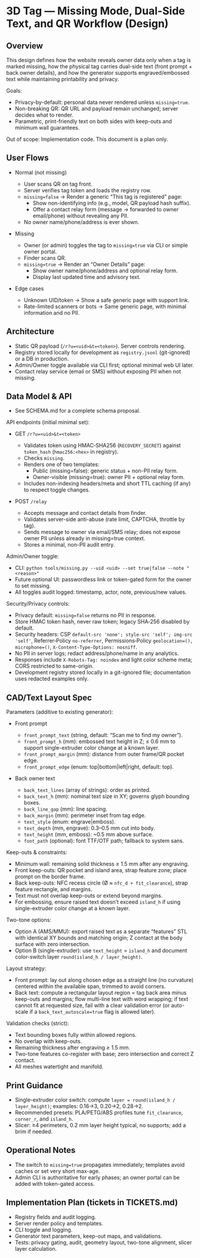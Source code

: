 # 3D Tag — Missing Mode, Dual-Side Text, and QR Workflow (Design)

## Overview
This design defines how the website reveals owner data only when a tag is marked missing, how the physical tag carries dual-side text (front prompt + back owner details), and how the generator supports engraved/embossed text while maintaining printability and privacy.

Goals:
- Privacy-by-default: personal data never rendered unless `missing=true`.
- Non-breaking QR: QR URL and payload remain unchanged; server decides what to render.
- Parametric, print-friendly text on both sides with keep-outs and minimum wall guarantees.

Out of scope: Implementation code. This document is a plan only.


## User Flows
- Normal (not missing)
  - User scans QR on tag front.
  - Server verifies tag token and loads the registry row.
  - `missing=false` → Render a generic “This tag is registered” page:
    - Show non-identifying info (e.g., model, QR payload hash suffix).
    - Offer a contact relay form (message → forwarded to owner email/phone) without revealing any PII.
  - No owner name/phone/address is ever shown.

- Missing
  - Owner (or admin) toggles the tag to `missing=true` via CLI or simple owner portal.
  - Finder scans QR.
  - `missing=true` → Render an “Owner Details” page:
    - Show owner name/phone/address and optional relay form.
    - Display last updated time and advisory text.

- Edge cases
  - Unknown UID/token → Show a safe generic page with support link.
  - Rate-limited scanners or bots → Same generic page, with minimal information and no PII.


## Architecture
- Static QR payload (`/r?u=<uid>&t=<token>`). Server controls rendering.
- Registry stored locally for development as `registry.jsonl` (git-ignored) or a DB in production.
- Admin/Owner toggle available via CLI first; optional minimal web UI later.
- Contact relay service (email or SMS) without exposing PII when not missing.


## Data Model & API
- See SCHEMA.md for a complete schema proposal.

API endpoints (initial minimal set):
- GET `/r?u=<uid>&t=<token>`
  - Validates token using HMAC‑SHA256 (`RECOVERY_SECRET`) against `token_hash` (`hmac256:<hex>` in registry).
  - Checks `missing`.
  - Renders one of two templates:
    - Public (missing=false): generic status + non-PII relay form.
    - Owner-visible (missing=true): owner PII + optional relay form.
  - Includes non-indexing headers/meta and short TTL caching (if any) to respect toggle changes.

- POST `/relay`
  - Accepts message and contact details from finder.
  - Validates server-side anti-abuse (rate limit, CAPTCHA, throttle by tag).
  - Sends message to owner via email/SMS relay; does not expose owner PII unless already in missing=true context.
  - Stores a minimal, non-PII audit entry.

Admin/Owner toggle:
- CLI: `python tools/missing.py --uid <uid> --set true|false --note "<reason>"`
- Future optional UI: passwordless link or token-gated form for the owner to set missing.
- All toggles audit logged: timestamp, actor, note, previous/new values.

Security/Privacy controls:
- Privacy default: `missing=false` returns no PII in response.
- Store HMAC token hash, never raw token; legacy SHA‑256 disabled by default.
- Security headers: CSP `default-src 'none'; style-src 'self'; img-src 'self'`, Referrer‑Policy `no-referrer`, Permissions‑Policy `geolocation=(), microphone=()`, `X-Content-Type-Options: nosniff`.
- No PII in server logs; redact address/phone/name in any analytics.
- Responses include `X-Robots-Tag: noindex` and light color scheme meta; CORS restricted to same-origin.
- Development registry stored locally in a git-ignored file; documentation uses redacted examples only.


## CAD/Text Layout Spec
Parameters (additive to existing generator):
- Front prompt
  - `front_prompt_text` (string, default: “Scan me to find my owner”).
  - `front_prompt_h` (mm): embossed text height in Z; ≤ 0.6 mm to support single-extruder color change at a known layer.
  - `front_prompt_margin` (mm): distance from outer frame/QR pocket edge.
  - `front_prompt_edge` (enum: top|bottom|left|right, default: top).

- Back owner text
  - `back_text_lines` (array of strings): order as printed.
  - `back_text_h` (mm): nominal text size in XY; governs glyph bounding boxes.
  - `back_line_gap` (mm): line spacing.
  - `back_margin` (mm): perimeter inset from tag edge.
  - `text_style` (enum: engrave|emboss).
  - `text_depth` (mm, engrave): 0.3–0.5 mm cut into body.
  - `text_height` (mm, emboss): ~0.5 mm above surface.
  - `font_path` (optional): font TTF/OTF path; fallback to system sans.

Keep-outs & constraints:
- Minimum wall: remaining solid thickness ≥ 1.5 mm after any engraving.
- Front keep-outs: QR pocket and island area, strap feature zone; place prompt on the border frame.
- Back keep-outs: NFC recess circle (Ø ≈ `nfc_d + fit_clearance`), strap feature rectangle, and margins.
- Text must not overlap keep-outs or extend beyond margins.
- For embossing, ensure raised text doesn’t exceed `island_h` if using single-extruder color change at a known layer.

Two-tone options:
- Option A (AMS/MMU): export raised text as a separate “features” STL with identical XY bounds and matching origin; Z contact at the body surface with zero intersection.
- Option B (single-extruder): use `text_height` = `island_h` and document color-switch layer `round(island_h / layer_height)`.

Layout strategy:
- Front prompt: lay out along chosen edge as a straight line (no curvature) centered within the available span, trimmed to avoid corners.
- Back text: compute a rectangular layout region = tag back area minus keep-outs and margins; flow multi-line text with word wrapping; if text cannot fit at requested size, fail with a clear validation error (or auto-scale if a `back_text_autoscale=true` flag is allowed later).

Validation checks (strict):
- Text bounding boxes fully within allowed regions.
- No overlap with keep-outs.
- Remaining thickness after engraving ≥ 1.5 mm.
- Two-tone features co-register with base; zero intersection and correct Z contact.
- All meshes watertight and manifold.


## Print Guidance
- Single-extruder color switch: compute `layer = round(island_h / layer_height)`; examples: 0.16→3, 0.20→2, 0.28→2.
- Recommended presets: PLA/PETG/ABS profiles tune `fit_clearance`, `corner_r`, and `island_h`.
- Slicer: ≥4 perimeters, 0.2 mm layer height typical, no supports; add a brim if needed.


## Operational Notes
- The switch to `missing=true` propagates immediately; templates avoid caches or set very short max-age.
- Admin CLI is authoritative for early phases; an owner portal can be added with token-gated access.


## Implementation Plan (tickets in TICKETS.md)
- Registry fields and audit logging.
- Server render policy and templates.
- CLI toggle and logging.
- Generator text parameters, keep-out maps, and validations.
- Tests: privacy gating, audit, geometry layout, two-tone alignment, slicer layer calculation.
